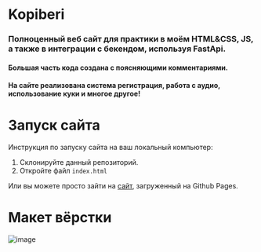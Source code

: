 # Kopiberi
### Полноценный веб сайт для практики в моём HTML&CSS, JS, а также в интеграции с бекендом, используя FastApi.
#### Большая часть кода создана с поясняющими комментариями.
#### На сайте реализована система регистрация, работа с аудио, использование куки и многое другое!

# Запуск сайта
Инструкция по запуску сайта на ваш локальный компьютер:
   1. Склонируйте данный репозиторий.
   2. Откройте файл ```index.html```
   
Или вы можете просто зайти на [сайт](http://152.70.48.236:9783/), загруженный на Github Pages.
# Макет вёрстки
![image](https://github.com/KrisWis/Kopiberi/assets/94256853/acafe608-e496-447e-9285-4440dca0c1db)
